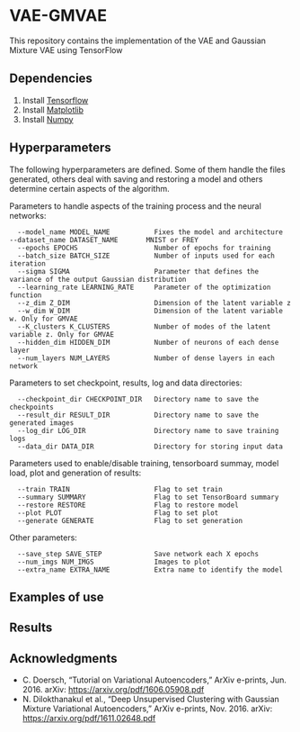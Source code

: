 # VAE-GMVAE
This repository contains the implementation of the VAE and Gaussian Mixture VAE using TensorFlow
  
## Dependencies
1. Install [Tensorflow](https://www.tensorflow.org/get_started/os_setup)
2. Install [Matplotlib](https://matplotlib.org/index.html)
3. Install [Numpy](http://www.numpy.org/)

## Hyperparameters
The following hyperparameters are defined. Some of them handle the files
generated, others deal with saving and restoring a model and others determine certain aspects
of the algorithm.

Parameters to handle aspects of the training process and the neural networks:
```
  --model_name MODEL_NAME           Fixes the model and architecture
--dataset_name DATASET_NAME       MNIST or FREY
  --epochs EPOCHS                   Number of epochs for training
  --batch_size BATCH_SIZE           Number of inputs used for each iteration
  --sigma SIGMA                     Parameter that defines the variance of the output Gaussian distribution
  --learning_rate LEARNING_RATE     Parameter of the optimization function
  --z_dim Z_DIM                     Dimension of the latent variable z
  --w_dim W_DIM                     Dimension of the latent variable w. Only for GMVAE
  --K_clusters K_CLUSTERS           Number of modes of the latent variable z. Only for GMVAE
  --hidden_dim HIDDEN_DIM           Number of neurons of each dense layer
  --num_layers NUM_LAYERS           Number of dense layers in each network
```

Parameters to set  checkpoint, results, log and data directories:

```
  --checkpoint_dir CHECKPOINT_DIR   Directory name to save the checkpoints
  --result_dir RESULT_DIR           Directory name to save the generated images
  --log_dir LOG_DIR                 Directory name to save training logs
  --data_dir DATA_DIR               Directory for storing input data
```
Parameters used to enable/disable training, tensorboard summay, model load, plot and generation of results:
```
  --train TRAIN                     Flag to set train
  --summary SUMMARY                 Flag to set TensorBoard summary
  --restore RESTORE                 Flag to restore model
  --plot PLOT                       Flag to set plot
  --generate GENERATE               Flag to set generation
```
Other parameters:
```
  --save_step SAVE_STEP             Save network each X epochs
  --num_imgs NUM_IMGS               Images to plot
  --extra_name EXTRA_NAME           Extra name to identify the model
```
## Examples of use
## Results

## Acknowledgments
- C. Doersch, “Tutorial on Variational Autoencoders,” ArXiv e-prints, Jun. 2016. arXiv: <https://arxiv.org/pdf/1606.05908.pdf>
- N. Dilokthanakul et al., “Deep Unsupervised Clustering with Gaussian Mixture Variational Autoencoders,” ArXiv e-prints, Nov. 2016. arXiv: <https://arxiv.org/pdf/1611.02648.pdf>
